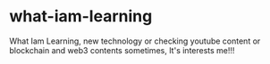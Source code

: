 # what-iam-learning
What Iam Learning, new technology or checking youtube content or blockchain and web3 contents sometimes, It's interests me!!!
